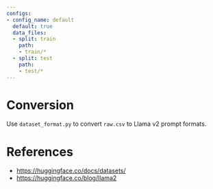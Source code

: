 ```yaml
---
configs:
- config_name: default
  default: true
  data_files:
  - split: train
    path:
    - train/*
  - split: test
    path: 
    - test/*
---
```


# Conversion

Use `dataset_format.py` to convert `raw.csv` to Llama v2 prompt formats.

# References

* https://huggingface.co/docs/datasets/
* https://huggingface.co/blog/llama2